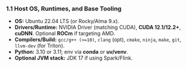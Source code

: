 ### 1.1 Host OS, Runtimes, and Base Tooling

- **OS:** Ubuntu 22.04 LTS (or Rocky/Alma 9.x).
- **Drivers/Runtime:** NVIDIA Driver (matching CUDA), **CUDA 12.1/12.2+**, **cuDNN**. Optional **ROCm** if targeting AMD.
- **Compilers/Build:** `gcc/g++ (>=10)`, `clang` (opt), `cmake`, `ninja`, `make`, `git`, `llvm-dev` (for Triton).
- **Python:** 3.10 or 3.11; env via **conda** or **uv/venv**.
- **Optional JVM stack:** JDK 17 if using Spark/Flink.
